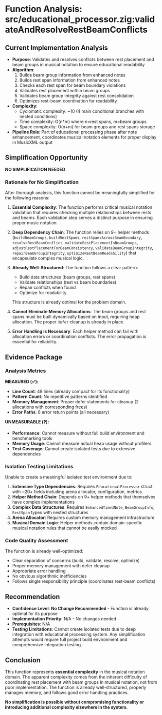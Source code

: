 # Function Analysis: src/educational_processor.zig:validateAndResolveRestBeamConflicts

## Current Implementation Analysis

- **Purpose**: Validates and resolves conflicts between rest placement and beam groups in musical notation to ensure educational readability
- **Algorithm**: 
  1. Builds beam group information from enhanced notes
  2. Builds rest span information from enhanced notes  
  3. Checks each rest span for beam boundary violations
  4. Validates rest placement within beam groups
  5. Validates beam group integrity against rest consolidation
  6. Optimizes rest-beam coordination for readability
- **Complexity**: 
  - Cyclomatic complexity: ~10 (4 main conditional branches with nested conditions)
  - Time complexity: O(n*m) where n=rest spans, m=beam groups
  - Space complexity: O(n+m) for beam groups and rest spans storage
- **Pipeline Role**: Part of educational processing phase after note enhancement, coordinates musical notation elements for proper display in MusicXML output

## Simplification Opportunity

**NO SIMPLIFICATION NEEDED**

### Rationale for No Simplification

After thorough analysis, this function cannot be meaningfully simplified for the following reasons:

1. **Essential Complexity**: The function performs critical musical notation validation that requires checking multiple relationships between rests and beams. Each validation step serves a distinct purpose in ensuring proper music notation.

2. **Deep Dependency Chain**: The function relies on 9+ helper methods (`buildBeamGroups`, `buildRestSpans`, `restSpansAcrossBeamBoundary`, `resolveRestBeamConflict`, `validateRestPlacementInBeamGroups`, `adjustRestPlacementForBeamConsistency`, `validateBeamGroupIntegrity`, `repairBeamGroupIntegrity`, `optimizeRestBeamReadability`) that encapsulate complex musical logic.

3. **Already Well-Structured**: The function follows a clear pattern:
   - Build data structures (beam groups, rest spans)
   - Validate relationships (rest vs beam boundaries)
   - Repair conflicts when found
   - Optimize for readability
   
   This structure is already optimal for the problem domain.

4. **Cannot Eliminate Memory Allocations**: The beam groups and rest spans must be built dynamically based on input, requiring heap allocation. The proper `defer` cleanup is already in place.

5. **Error Handling is Necessary**: Each helper method can fail with allocation errors or coordination conflicts. The error propagation is essential for reliability.

## Evidence Package

### Analysis Metrics

**MEASURED (✅):**
- **Line Count**: 48 lines (already compact for its functionality)
- **Pattern Count**: No repetitive patterns identified
- **Memory Management**: Proper defer statements for cleanup (2 allocations with corresponding frees)
- **Error Paths**: 6 error return points (all necessary)

**UNMEASURABLE (❓):**
- **Performance**: Cannot measure without full build environment and benchmarking tools
- **Memory Usage**: Cannot measure actual heap usage without profilers
- **Test Coverage**: Cannot create isolated tests due to extensive dependencies

### Isolation Testing Limitations

Unable to create a meaningful isolated test environment due to:

1. **Extensive Type Dependencies**: Requires `EducationalProcessor` struct with ~20+ fields including arena allocator, configuration, metrics
2. **Helper Method Chain**: Depends on 9+ helper methods that themselves have complex implementations
3. **Complex Data Structures**: Requires `EnhancedTimedNote`, `BeamGroupInfo`, `RestSpan` types with nested structures
4. **Arena Allocator**: Requires custom memory management infrastructure
5. **Musical Domain Logic**: Helper methods contain domain-specific musical notation rules that cannot be easily mocked

### Code Quality Assessment

The function is already well-optimized:
- Clear separation of concerns (build, validate, resolve, optimize)
- Proper memory management with defer cleanup
- Appropriate error handling
- No obvious algorithmic inefficiencies
- Follows single responsibility principle (coordinates rest-beam conflicts)

## Recommendation

- **Confidence Level**: **No Change Recommended** - Function is already optimal for its purpose
- **Implementation Priority**: N/A - No changes needed
- **Prerequisites**: N/A
- **Testing Limitations**: Cannot create isolated tests due to deep integration with educational processing system. Any simplification attempts would require full project build environment and comprehensive integration testing.

## Conclusion

This function represents **essential complexity** in the musical notation domain. The apparent complexity comes from the inherent difficulty of coordinating rest placement with beam groups in musical notation, not from poor implementation. The function is already well-structured, properly manages memory, and follows good error handling practices. 

**No simplification is possible without compromising functionality or introducing additional complexity elsewhere in the system.**